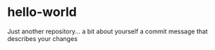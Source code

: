 # hello-world
Just another repository...
a bit about yourself
a commit message that describes your changes
